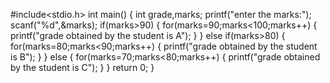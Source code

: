 #include<stdio.h>
int main()
{
int grade,marks;
printf("enter the marks:");
scanf("%d",&marks);
if(marks>90)
{
for(marks=90;marks<100;marks++)
{
printf("grade obtained by the student is A");
}
}
else if(marks>80)
{
for(marks=80;marks<90;marks++)
{
printf("grade obtained by the student is B");
}
}
else
{
for(marks=70;marks<80;marks++)
{
printf("grade obtained by the student is C");
}
}
return 0;
}
